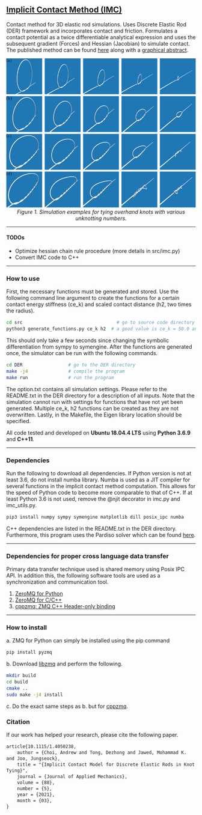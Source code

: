 ## [Implicit Contact Method (IMC)](https://asmedigitalcollection.asme.org/appliedmechanics/article/88/5/051010/1099667/Implicit-Contact-Model-for-Discrete-Elastic-Rods)
Contact method for 3D elastic rod simulations. Uses Discrete Elastic Rod (DER) framework and incorporates contact and friction. Formulates a contact potential as a twice differentiable analytical expression 
and uses the subsequent gradient (Forces) and Hessian (Jacobian) to simulate contact. The published method can be found [here](misc/imc_paper.pdf) along with a [graphical abstract](https://www.youtube.com/watch?v=yq4-m0G0D4g&feature=youtu.be).

<p align="center">
<img src="images/knot_tying.png" alt>
<br>
<em> Figure 1. Simulation examples for tying overhand knots with various unknotting numbers. </em>
</p>

***
#### TODOs
- Optimize hessian chain rule procedure (more details in src/imc.py)
- Convert IMC code to C++

***
### How to use
First, the necessary functions must be generated and stored. Use the following command line argument to
create the functions for a certain contact energy stiffness (ce_k) and scaled contact distance (h2, two times the radius).
```bash
cd src                                   # go to source code directory
python3 generate_functions.py ce_k h2  # a good value is ce_k = 50.0 and h2 = 2.0
```
This should only take a few seconds since changing the symbolic differentiation from sympy to symengine. After the functions are generated once, the simulator
can be run with the following commands.
```bash
cd DER                 # go to the DER directory
make -j4               # compile the program
make run               # run the program
```
The option.txt contains all simulation settings. Please refer to the README.txt in the DER directory for a description
of all inputs.
Note that the simulation cannot run with settings for functions that have not yet been generated. Multiple ce_k, h2
functions can be created as they are not overwritten.
Lastly, in the Makefile, the Eigen library location should be specified.

All code tested and developed on **Ubuntu 18.04.4 LTS** using **Python 3.6.9** and **C++11**.

***
### Dependencies
Run the following to download all dependencies. If Python version is not at least 3.6, do not install numba library.
Numba is used as a JIT compiler for several functions in the implicit contact method computation. This
allows for the speed of Python code to become more comparable to that of C++.
If at least Python 3.6 is not used, remove the @njit decorator in imc.py and imc_utils.py.
```bash
pip3 install numpy sympy symengine matplotlib dill posix_ipc numba
```
C++ dependencies are listed in the README.txt in the DER directory.
Furthermore, this program uses the Pardiso solver which can be found [here](https://www.pardiso-project.org/).
***
### Dependencies for proper cross language data transfer
Primary data transfer technique used is shared memory using Posix IPC API. In addition this,
the following software tools are used as a synchronization and communication tool.
1. [ZeroMQ for Python](https://zeromq.org/languages/python/)
2. [ZeroMQ for C/C++](https://github.com/zeromq/libzmq)
3. [cppzmq: ZMQ C++ Header-only binding](https://github.com/zeromq/cppzmq)

***
### How to install
a. ZMQ for Python can simply be installed using the pip command 
```bash
pip install pyzmq
```
b. Download [libzmq](https://github.com/zeromq/libzmq) and perform the following.
```bash
mkdir build
cd build
cmake ..
sudo make -j4 install
```
c. Do the exact same steps as b. but for [cppzmq](https://github.com/zeromq/cppzmq).

### Citation
If our work has helped your research, please cite the following paper.
```
article{10.1115/1.4050238,
    author = {Choi, Andrew and Tong, Dezhong and Jawed, Mohammad K. and Joo, Jungseock},
    title = "{Implicit Contact Model for Discrete Elastic Rods in Knot Tying}",
    journal = {Journal of Applied Mechanics},
    volume = {88},
    number = {5},
    year = {2021},
    month = {03},
}
```




